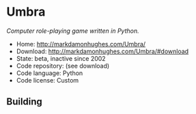 # Umbra

_Computer role-playing game written in Python._

- Home: http://markdamonhughes.com/Umbra/
- Download: http://markdamonhughes.com/Umbra/#download
- State: beta, inactive since 2002
- Code repository: (see download)
- Code language: Python
- Code license: Custom

## Building

